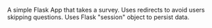 A simple Flask App that takes a survey.
Uses redirects to avoid users skipping questions.
Uses Flask "session" object to persist data.
